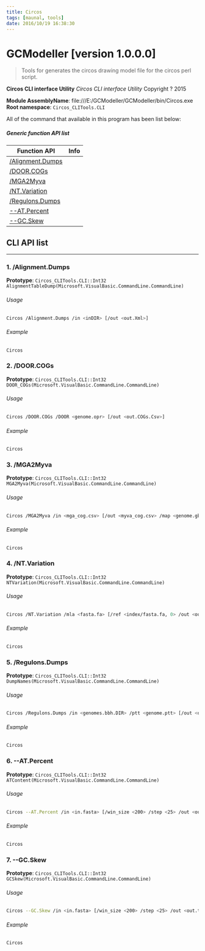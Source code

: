 ```yaml
---
title: Circos
tags: [maunal, tools]
date: 2016/10/19 16:38:30
---
```

# GCModeller [version 1.0.0.0]
> Tools for generates the circos drawing model file for the circos perl script.

<!--more-->

**Circos CLI interface Utility**
_Circos CLI interface Utility_
Copyright ?  2015

**Module AssemblyName**: file:///E:/GCModeller/GCModeller/bin/Circos.exe
**Root namespace**: ``Circos_CLITools.CLI``


All of the command that available in this program has been list below:

##### Generic function API list
|Function API|Info|
|------------|----|
|[/Alignment.Dumps](#/Alignment.Dumps)||
|[/DOOR.COGs](#/DOOR.COGs)||
|[/MGA2Myva](#/MGA2Myva)||
|[/NT.Variation](#/NT.Variation)||
|[/Regulons.Dumps](#/Regulons.Dumps)||
|[--AT.Percent](#--AT.Percent)||
|[--GC.Skew](#--GC.Skew)||




## CLI API list
--------------------------
<h3 id="/Alignment.Dumps"> 1. /Alignment.Dumps</h3>


**Prototype**: ``Circos_CLITools.CLI::Int32 AlignmentTableDump(Microsoft.VisualBasic.CommandLine.CommandLine)``

###### Usage
```bash
Circos /Alignment.Dumps /in <inDIR> [/out <out.Xml>]
```
###### Example
```bash
Circos
```
<h3 id="/DOOR.COGs"> 2. /DOOR.COGs</h3>


**Prototype**: ``Circos_CLITools.CLI::Int32 DOOR_COGs(Microsoft.VisualBasic.CommandLine.CommandLine)``

###### Usage
```bash
Circos /DOOR.COGs /DOOR <genome.opr> [/out <out.COGs.Csv>]
```
###### Example
```bash
Circos
```
<h3 id="/MGA2Myva"> 3. /MGA2Myva</h3>


**Prototype**: ``Circos_CLITools.CLI::Int32 MGA2Myva(Microsoft.VisualBasic.CommandLine.CommandLine)``

###### Usage
```bash
Circos /MGA2Myva /in <mga_cog.csv> [/out <myva_cog.csv> /map <genome.gb>]
```
###### Example
```bash
Circos
```
<h3 id="/NT.Variation"> 4. /NT.Variation</h3>


**Prototype**: ``Circos_CLITools.CLI::Int32 NTVariation(Microsoft.VisualBasic.CommandLine.CommandLine)``

###### Usage
```bash
Circos /NT.Variation /mla <fasta.fa> [/ref <index/fasta.fa, 0> /out <out.txt> /cut 0.75]
```
###### Example
```bash
Circos
```
<h3 id="/Regulons.Dumps"> 5. /Regulons.Dumps</h3>


**Prototype**: ``Circos_CLITools.CLI::Int32 DumpNames(Microsoft.VisualBasic.CommandLine.CommandLine)``

###### Usage
```bash
Circos /Regulons.Dumps /in <genomes.bbh.DIR> /ptt <genome.ptt> [/out <out.Csv>]
```
###### Example
```bash
Circos
```
<h3 id="--AT.Percent"> 6. --AT.Percent</h3>


**Prototype**: ``Circos_CLITools.CLI::Int32 ATContent(Microsoft.VisualBasic.CommandLine.CommandLine)``

###### Usage
```bash
Circos --AT.Percent /in <in.fasta> [/win_size <200> /step <25> /out <out.txt>]
```
###### Example
```bash
Circos
```
<h3 id="--GC.Skew"> 7. --GC.Skew</h3>


**Prototype**: ``Circos_CLITools.CLI::Int32 GCSkew(Microsoft.VisualBasic.CommandLine.CommandLine)``

###### Usage
```bash
Circos --GC.Skew /in <in.fasta> [/win_size <200> /step <25> /out <out.txt>]
```
###### Example
```bash
Circos
```
